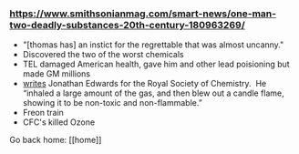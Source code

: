 ### https://www.smithsonianmag.com/smart-news/one-man-two-deadly-substances-20th-century-180963269/

- "[thomas has] an instict for the regrettable that was almost uncanny."
- Discovered the two of the worst chemicals
- TEL damaged American health, gave him and other lead poisioning but made GM millions
- [writes](https://www.chemistryworld.com/opinion/the-last-retort/3005653.article) Jonathan Edwards for the Royal Society of Chemistry.  He “inhaled a large amount of the gas, and then blew out a candle flame, showing it to be non-toxic and non-flammable.”
- Freon train
- CFC's killed Ozone

Go back home: [[home]]